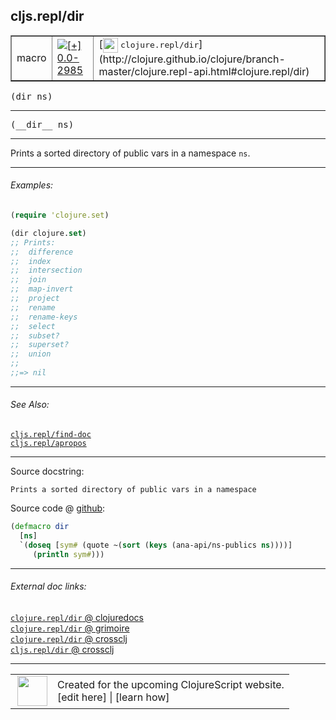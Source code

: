 ## cljs.repl/dir



 <table border="1">
<tr>
<td>macro</td>
<td><a href="https://github.com/cljsinfo/cljs-api-docs/tree/0.0-2985"><img valign="middle" alt="[+] 0.0-2985" title="Added in 0.0-2985" src="https://img.shields.io/badge/+-0.0--2985-lightgrey.svg"></a> </td>
<td>
[<img height="24px" valign="middle" src="http://i.imgur.com/1GjPKvB.png"> <samp>clojure.repl/dir</samp>](http://clojure.github.io/clojure/branch-master/clojure.repl-api.html#clojure.repl/dir)
</td>
</tr>
</table>

<samp>(dir ns)</samp><br>

---

 <samp>
(__dir__ ns)<br>
</samp>

---

Prints a sorted directory of public vars in a namespace `ns`.



---

###### Examples:

```clj
(require 'clojure.set)

(dir clojure.set)
;; Prints:
;;  difference
;;  index
;;  intersection
;;  join
;;  map-invert
;;  project
;;  rename
;;  rename-keys
;;  select
;;  subset?
;;  superset?
;;  union
;;
;;=> nil
```



---

###### See Also:

[`cljs.repl/find-doc`](../cljs.repl/find-doc.md)<br>
[`cljs.repl/apropos`](../cljs.repl/apropos.md)<br>

---


Source docstring:

```
Prints a sorted directory of public vars in a namespace
```


Source code @ [github]():

```clj
(defmacro dir
  [ns]
  `(doseq [sym# (quote ~(sort (keys (ana-api/ns-publics ns))))]
     (println sym#)))
```

<!--
Repo - tag - source tree - lines:

 <pre>

</pre>

-->

---



###### External doc links:

[`clojure.repl/dir` @ clojuredocs](http://clojuredocs.org/clojure.repl/dir)<br>
[`clojure.repl/dir` @ grimoire](http://conj.io/store/v1/org.clojure/clojure/1.7.0-beta3/clj/clojure.repl/dir/)<br>
[`clojure.repl/dir` @ crossclj](http://crossclj.info/fun/clojure.repl/dir.html)<br>
[`cljs.repl/dir` @ crossclj](http://crossclj.info/fun/cljs.repl/dir.html)<br>

---

 <table>
<tr><td>
<img valign="middle" align="right" width="48px" src="http://i.imgur.com/Hi20huC.png">
</td><td>
Created for the upcoming ClojureScript website.<br>
[edit here] | [learn how]
</td></tr></table>

[edit here]:https://github.com/cljsinfo/cljs-api-docs/blob/master/cljsdoc/cljs.repl/dir.cljsdoc
[learn how]:https://github.com/cljsinfo/cljs-api-docs/wiki/cljsdoc-files

<!--

This information was too distracting to show to readers, but I'll leave it
commented here since it is helpful to:

- pretty-print the data used to generate this document
- and show how to retrieve that data



The API data for this symbol:

```clj
{:description "Prints a sorted directory of public vars in a namespace `ns`.",
 :ns "cljs.repl",
 :name "dir",
 :signature ["[ns]"],
 :name-encode "dir",
 :history [["+" "0.0-2985"]],
 :type "macro",
 :clj-equiv {:full-name "clojure.repl/dir",
             :url "http://clojure.github.io/clojure/branch-master/clojure.repl-api.html#clojure.repl/dir"},
 :related ["cljs.repl/find-doc" "cljs.repl/apropos"],
 :full-name-encode "cljs.repl/dir",
 :source {:code "(defmacro dir\n  [ns]\n  `(doseq [sym# (quote ~(sort (keys (ana-api/ns-publics ns))))]\n     (println sym#)))",
          :title "Source code",
          :repo "clojurescript",
          :tag "r1.9.36",
          :filename "src/main/clojure/cljs/repl.cljc",
          :lines [1282 1286],
          :url "https://github.com/clojure/clojurescript/blob/r1.9.36/src/main/clojure/cljs/repl.cljc#L1282-L1286"},
 :usage ["(dir ns)"],
 :examples [{:id "9bf2b0",
             :content "```clj\n(require 'clojure.set)\n\n(dir clojure.set)\n;; Prints:\n;;  difference\n;;  index\n;;  intersection\n;;  join\n;;  map-invert\n;;  project\n;;  rename\n;;  rename-keys\n;;  select\n;;  subset?\n;;  superset?\n;;  union\n;;\n;;=> nil\n```"}],
 :full-name "cljs.repl/dir",
 :docstring "Prints a sorted directory of public vars in a namespace",
 :cljsdoc-url "https://github.com/cljsinfo/cljs-api-docs/blob/master/cljsdoc/cljs.repl/dir.cljsdoc"}

```

Retrieve the API data for this symbol:

```clj
;; from Clojure REPL
(require '[clojure.edn :as edn])
(-> (slurp "https://raw.githubusercontent.com/cljsinfo/cljs-api-docs/catalog/cljs-api.edn")
    (edn/read-string)
    (get-in [:symbols "cljs.repl/dir"]))
```

-->
